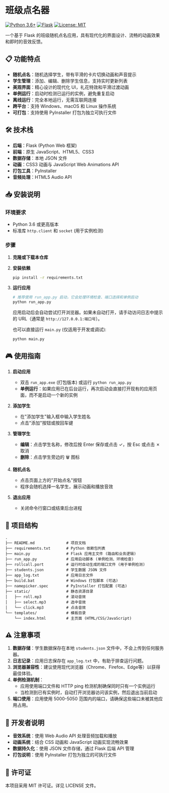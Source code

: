 # 班级点名器

[![Python 3.6+](https://img.shields.io/badge/Python-3.6%2B-blue.svg)](https://www.python.org/downloads/)
[![Flask](https://img.shields.io/badge/Flask-2.0%2B-green.svg)](https://flask.palletsprojects.com/)
[![License: MIT](https://img.shields.io/badge/License-MIT-yellow.svg)](https://opensource.org/licenses/MIT)

一个基于 Flask 的班级随机点名应用，具有现代化的界面设计、流畅的动画效果和即时的音效反馈。

## 📋 功能特点

- **随机点名**：随机选择学生，带有平滑的卡片切换动画和声音提示
- **学生管理**：添加、编辑、删除学生信息，支持实时更新列表
- **美观界面**：精心设计的现代化 UI，礼花特效和平滑过渡动画
- **单例运行**：启动时检测已运行的实例，避免重复启动
- **离线运行**：完全本地运行，无需互联网连接
- **跨平台**：支持 Windows、macOS 和 Linux 操作系统
- **可打包**：支持使用 PyInstaller 打包为独立可执行文件

## 🛠 技术栈

- **后端**：Flask (Python Web 框架)
- **前端**：原生 JavaScript、HTML5、CSS3
- **数据存储**：本地 JSON 文件
- **动画**：CSS3 动画与 JavaScript Web Animations API
- **打包工具**：PyInstaller
- **音频处理**：HTML5 Audio API

## 📥 安装说明

### 环境要求

- Python 3.6 或更高版本
- 标准库 `http.client` 和 `socket` (用于实例检测)

### 步骤

1. **克隆或下载本仓库**

2. **安装依赖**
   ```bash
   pip install -r requirements.txt
   ```

3. **运行应用**
   ```bash
   # 推荐使用 run_app.py 启动，它会处理环境检查、端口选择和单例启动
   python run_app.py
   ```
   
   应用启动后会自动尝试打开浏览器。如果未自动打开，请手动访问日志中提示的 URL（通常是 `http://127.0.0.1:端口号`）。
   
   也可以直接运行 `main.py` (仅适用于开发或调试):
   ```bash
   python main.py
   ```

## 🎮 使用指南

1. **启动应用**
   - 双击 `run_app.exe` (打包版本) 或运行 `python run_app.py`
   - **单例运行**：如果应用已在后台运行，再次启动会直接打开现有的应用页面，而不是启动一个新的实例

2. **添加学生**
   - 在"添加学生"输入框中输入学生姓名
   - 点击"添加"按钮或按回车键

3. **管理学生**
   - **编辑**：点击学生名称，修改后按 Enter 保存或点击 ✓，按 Esc 或点击 ✗ 取消
   - **删除**：点击学生旁边的 🗑️ 图标

4. **随机点名**
   - 点击页面上方的"开始点名"按钮
   - 程序会随机选择一名学生，展示动画和播放音效

5. **退出应用**
   - 关闭命令行窗口或结束后台进程

## 📁 项目结构

```
.
├── README.md              # 项目文档
├── requirements.txt       # Python 依赖包列表
├── main.py                # Flask 应用主文件 (路由和业务逻辑)
├── run_app.py             # 应用启动脚本 (单例检测、环境检查)
├── rollcall.port          # 运行时自动生成的端口文件 (用于单例检测)
├── students.json          # 学生数据 JSON 文件
├── app_log.txt            # 应用日志文件
├── build.bat              # Windows 打包脚本 (可选)
├── namepicker.spec        # PyInstaller 打包配置 (可选)
├── static/                # 静态资源目录
│   ├── roll.mp3           # 滚动音效
│   ├── select.mp3         # 选中音效
│   └── click.mp3          # 点击音效
└── templates/             # 模板目录
    └── index.html         # 主页面 (HTML/CSS/JavaScript)
```

## ⚠️ 注意事项

1. **数据存储**：学生数据保存在本地 `students.json` 文件中，不会上传到任何服务器。
2. **日志记录**：应用日志保存在 `app_log.txt` 中，有助于排查运行问题。
3. **浏览器兼容性**：建议使用现代浏览器（Chrome、Firefox、Edge等）以获得最佳体验。
4. **单例检测机制**：
   - 应用使用端口文件和 HTTP ping 检测机制确保同时只有一个实例运行
   - 当检测到已有实例时，自动打开浏览器访问该实例，然后退出当前启动
5. **端口使用**：应用使用 5000-5050 范围内的端口，请确保这些端口未被其他应用占用。

## 🔧 开发者说明

- **音效系统**：使用 Web Audio API 处理音频加载和播放
- **动画系统**：结合 CSS 动画和 JavaScript 动画实现流畅效果
- **数据持久化**：使用 JSON 文件存储，通过 Flask 后端 API 管理
- **打包说明**：使用 PyInstaller 打包为独立的可执行文件

## 📄 许可证

本项目采用 MIT 许可证。详见 LICENSE 文件。 